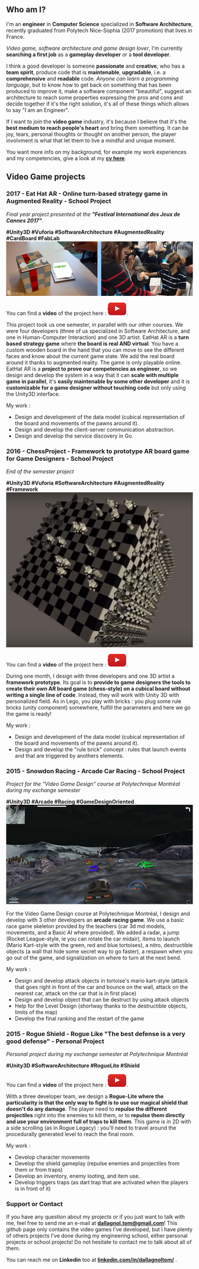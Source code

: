 ## Who am I?

I'm an **engineer** in **Computer Science** specialized in **Software Architecture**, recently graduated from Polytech Nice-Sophia (2017 promotion) that lives in France.

_Video game, software architecture and game design lover_, I'm currently **searching a first job** as a **gameplay developer** or a **tool developer**.

I think a good developer is someone **passionate** and **creative**, who has a **team spirit**, produce code that is **maintenable**,  **upgradable**, i.e. a **comprehensive** and **readable** code. _Anyone can learn a programming language_, but to know how to get back on something that has been produced to improve it, make a software component "beautiful", suggest an architecture to reach some properties expressing the pros and cons and decide together if it's the right solution, it's all of these things which allows to say "I am an Engineer".

If I want to join the **video game** industry, it's because I believe that it's the **best medium to reach people's heart** and bring them something. It can be joy, tears, personal thoughts or thought on another person, the player involvment is what that let them to live a mindful and unique moment.

You want more info on my background, for example my work experiences and my competencies, give a look at my **[cv here](https://drive.google.com/open?id=0B9pVo-vJQy3CVGQ5OG5PREtXM0U)**. 

## Video Game projects

### 2017 - Eat Hat AR - Online turn-based strategy game in Augmented Reality - School Project
_Final year project presented at the **"Festival International des Jeux de Cannes 2017"**._

**#Unity3D #Vuforia #SoftwareArchitecture #AugmentedReality #CardBoard #FabLab**
![Eat Hat AR descriptive photo](/tom_site/eat_hat.png)

You can find a **video** of the project here : [![Youtube icon for eat hat](/tom_site/yt_icon.png)](https://www.youtube.com/watch?v=LyKAzMAzhVQ).

This project took us one semester, in parallel with our other courses. We were four developers (three of us specialized in Software Architecture, and one in Human-Computer Interaction) and one 3D artist. EatHat AR is a **turn based strategy game** where **the board is real AND virtual**. You have a custom wooden board in the hand that you can move to see the different faces and know about the current game state. We add the real board around it thanks to augmented reality. The game is only playable online.
EatHat AR is a **project to prove our competencies as engineer**, so we design and develop the system in a way that it can **scale with multiple game in parallel**, it's **easily maintenable by some other developer** and it is **customizable for a game designer without touching code** but only using the Unity3D interface.

My work :
- Design and development of the data model (cubical representation of the board and movements of the pawns around it).
- Design and develop the client-server communication abstraction.
- Design and develop the service discovery in Go.

### 2016 - ChessProject - Framework to prototype AR board game for Game Designers - School Project
_End of the semester project_

**#Unity3D #Vuforia #SoftwareArchitecture #AugmentedReality #Framework**
![ChessProject descriptive photo](/tom_site/chessproject.png)


You can find a **video** of the project here : [![Youtube icon for eat hat](/tom_site/yt_icon.png)](https://www.youtube.com/watch?v=Hhxcq4Dgzz8).

During one month, I design with three developers and one 3D artist a **framework prototype**. Its goal is to **provide to game designers the tools to create their own AR board game (chess-style) on a cubical board without writing a single line of code**. Instead, they will work with Unity 3D with personalized field. As in Lego, you play with bricks : you plug some rule bricks (unity component) somewhere, fulfill the parameters and here we go the game is ready!

My work :
- Design and development of the data model (cubical representation of the board and movements of the pawns around it).
- Design and develop the "rule brick" concept : rules that launch events and that are triggered by anothers elements.

### 2015 - Snowdon Racing - Arcade Car Racing - School Project
_Project for the "Video Game Design" course at Polytechnique Montréal during my exchange semester_

**#Unity3D #Arcade #Racing #GameDesignOriented**
![Snowdon Racing picture](/tom_site/snowdon_racing.png)


For the Video Game Design course at Polytechnique Montréal, I design and develop with 3 other developers an **arcade racing game**. We use a basic race game skeleton provided by the teachers (car 3d md models, movements, and a Basic AI where provided). We added a radar, a jump (Rocket League-style, ie you can rotate the car midair), items to launch (Mario Kart-style with the green, red and blue tortoises), a nitro, destructible objects (a wall that hide some secret way to go faster), a respawn when you go out of the game, and signalization on where to turn at the next bend.

My work :
- Design and develop attack objects in tortoise's mario kart-style (attack that goes right in front of the car and bounce on the wall, attack on the nearest car, attack on the car that is in first place)
- Design and develop object that can be destruct by using attack objects
- Help for the Level Design (shortway thanks to the destructible objects, limits of the map)
- Develop the final ranking and the restart of the game

### 2015 - Rogue Shield - Rogue Like "The best defense is a very good defense" - Personal Project
_Personal project during my exchange semester at Polytechnique Montréal_

**#Unity3D #SoftwareArchitecture #RogueLite #Shield**

You can find a **video** of the project here : [![Youtube icon for eat hat](/tom_site/yt_icon.png)](https://www.youtube.com/watch?v=5zhBV104Mas).


With a three developer team, we design a **Rogue-Lite where the particularity is that the only way to fight is to use our magical shield that doesn't do any damage**. The player need to **repulse the different projectiles** right into the enemies to kill them, or to **repulse them directly and use your environment full of traps to kill them**.
This game is in 2D with a side scrolling (as in Rogue Legacy) : you'll need to travel around the procedurally generated level to reach the final room.

My work :
- Develop character movements
- Develop the shield gameplay (repulse enemies and projectiles from them or from traps)
- Develop an inventory, enemy looting, and item use.
- Develop triggers traps (as dart trap that are activated when the players is in front of it)

### Support or Contact

If you have any question about my projects or if you just want to talk with me, feel free to send me an e-mail at **[dallagnol.tom@gmail.com](mailto:dallagnol.tom@gmail.com)**! This github page only contains the video games I've developed, but I have plenty of others projects I've done during my engineering school, either personal projects or school projects! Do not hesitate to contact me to talk about all of them.

You can reach me on **Linkedin** too at **[linkedin.com/in/dallagnoltom/](https://www.linkedin.com/in/dallagnoltom/)** .
